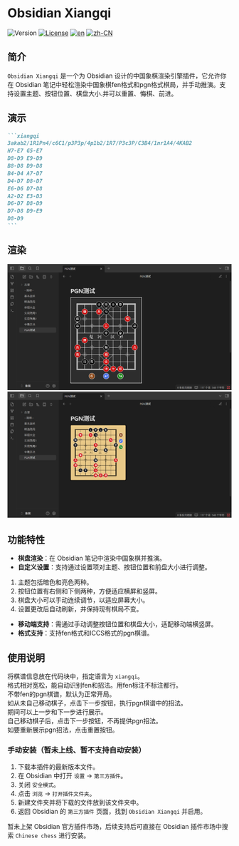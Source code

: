 # Obsidian Xiangqi

![Version](https://img.shields.io/badge/version-1.0.0-blue.svg)
[![License](https://img.shields.io/badge/license-MIT-green.svg)](./LICENSE)
[![en](https://img.shields.io/badge/lang-English-blue)](README.md)
[![zh-CN](https://img.shields.io/badge/lang-简体中文-green)](README.zh-CN.md)
## 简介
`Obsidian Xiangqi` 是一个为 Obsidian 设计的中国象棋渲染引擎插件，它允许你在 Obsidian 笔记中轻松渲染中国象棋fen格式和pgn格式棋局，并手动推演。支持设置主题、按钮位置、棋盘大小.并可以重置、悔棋、前进。
## 演示
````markdown
```xiangqi
3akab2/1R1Pn4/c6C1/p3P3p/4p1b2/1R7/P3c3P/C3B4/1nr1A4/4KAB2
H7-E7 G5-E7
D8-D9 E9-D9
B8-D8 D9-D8
B4-D4 A7-D7
D4-D7 D8-D7
E6-D6 D7-D8
A2-D2 E3-D3
D6-D7 D8-D9
D7-D8 D9-E9
D8-D9
```
````
## 渲染
![pgnShow](./IMAGE/pgnShow.png)
![Show](./IMAGE/Show.png)
## 功能特性
- **棋盘渲染**：在 Obsidian 笔记中渲染中国象棋并推演。
- **自定义设置**：支持通过设置项对主题、按钮位置和前盘大小进行调整。
 1. 主题包括暗色和亮色两种。
 2. 按钮位置有右侧和下侧两种，方便适应横屏和竖屏。
 3. 棋盘大小可以手动连续调节，以适应屏幕大小。
 4. 设置更改后自动刷新，并保持现有棋局不变。
- **移动端支持**：需通过手动调整按钮位置和棋盘大小，适配移动端横竖屏。
- **格式支持**：支持fen格式和ICCS格式的pgn棋谱。

## 使用说明
将棋谱信息放在代码块中，指定语言为 `xiangqi`。  
格式相对宽松，能自动识别fen和招法。用fen标注不标注都行。  
不带fen的pgn棋谱，默认为正常开局。  
如从未自己移动棋子，点击下一步按钮，执行pgn棋谱中的招法。  
期间可以上一步和下一步进行展示。  
自己移动棋子后，点击下一步按钮，不再提供pgn招法。  
如要重新展示pgn招法，点击重置按钮。

### 手动安装（暂未上线、暂不支持自动安装）
1. 下载本插件的最新版本文件。
2. 在 Obsidian 中打开 `设置` -> `第三方插件`。
3. 关闭 `安全模式`。
4. 点击 `浏览` -> `打开插件文件夹`。
5. 新建文件夹并将下载的文件放到该文件夹中。
6. 返回 Obsidian 的 `第三方插件` 页面，找到 `Obsidian Xiangqi` 并启用。

暂未上架 Obsidian 官方插件市场，后续支持后可直接在 Obsidian 插件市场中搜索 `Chinese chess` 进行安装。
